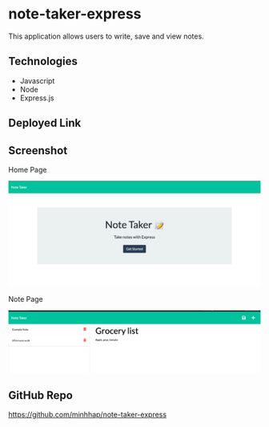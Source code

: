 # note-taker-express

This application allows users to write, save and view notes.

## Technologies
* Javascript
* Node
* Express.js

## Deployed Link


## Screenshot

Home Page

<div>
    <img src="./public/assets/images/note-home.png"></img>
</div>

Note Page

<div>
    <img src="./public/assets/images/note-save.png"></img>
</div>

## GitHub Repo
https://github.com/minhhap/note-taker-express